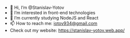 - 👋 Hi, I’m @Stanislav-Yotov
- 👀 I’m interested in front-end technologies
- 🌱 I’m currently studying NodeJS and React
- 📫 How to reach me: iotov934@gmail.com
- Check out my website: https://stanislav-yotov.web.app/

<!---
Stanislav-Yotov/Stanislav-Yotov is a ✨ special ✨ repository because its `README.md` (this file) appears on your GitHub profile.
You can click the Preview link to take a look at your changes.
--->
